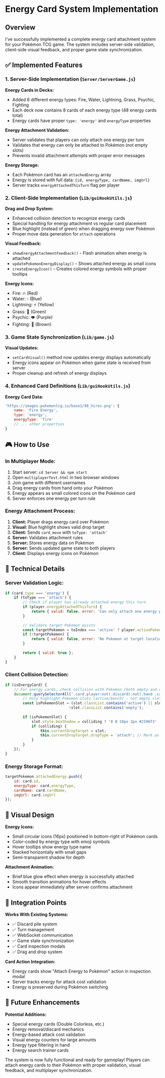 # Energy Card System Implementation

## Overview
I've successfully implemented a complete energy card attachment system for your Pokémon TCG game. The system includes server-side validation, client-side visual feedback, and proper game state synchronization.

## ✅ Implemented Features

### 1. Server-Side Implementation (`Server/ServerGame.js`)

**Energy Cards in Decks:**
- Added 6 different energy types: Fire, Water, Lightning, Grass, Psychic, Fighting
- Each deck now contains 8 cards of each energy type (48 energy cards total)
- Energy cards have proper `type: 'energy'` and `energyType` properties

**Energy Attachment Validation:**
- Server validates that players can only attach one energy per turn
- Validates that energy can only be attached to Pokémon (not empty slots)
- Prevents invalid attachment attempts with proper error messages

**Energy Storage:**
- Each Pokémon card has an `attachedEnergy` array
- Energy is stored with full data: `{id, energyType, cardName, imgUrl}`
- Server tracks `energyAttachedThisTurn` flag per player

### 2. Client-Side Implementation (`Lib/guiHookUtils.js`)

**Drag and Drop System:**
- Enhanced collision detection to recognize energy cards
- Special handling for energy attachment vs regular card placement
- Blue highlight (instead of green) when dragging energy over Pokémon
- Proper move data generation for `attach` operations

**Visual Feedback:**
- `showEnergyAttachmentFeedback()` - Flash animation when energy is attached
- `updatePokemonEnergyDisplay()` - Shows attached energy as small icons
- `createEnergyIcon()` - Creates colored energy symbols with proper tooltips

**Energy Icons:**
- Fire: 🔥 (Red)
- Water: 💧 (Blue) 
- Lightning: ⚡ (Yellow)
- Grass: 🌱 (Green)
- Psychic: 👁️ (Purple)
- Fighting: 👊 (Brown)

### 3. Game State Synchronization (`Lib/game.js`)

**Visual Updates:**
- `setCardVisual()` method now updates energy displays automatically
- Energy icons appear on Pokémon when game state is received from server
- Proper cleanup and refresh of energy displays

### 4. Enhanced Card Definitions (`Lib/guiHookUtils.js`)

**Energy Card Data:**
```javascript
'https://images.pokemontcg.io/base1/98_hires.png': {
    name: 'Fire Energy',
    type: 'energy',
    energyType: 'fire'
    // ... other properties
}
```

## 🎮 How to Use

### In Multiplayer Mode:
1. Start server: `cd Server && npm start`
2. Open `multiplayerTest.html` in two browser windows
3. Join game with different usernames
4. Drag energy cards from hand onto your Pokémon
5. Energy appears as small colored icons on the Pokémon card
6. Server enforces one energy per turn rule

### Energy Attachment Process:
1. **Client:** Player drags energy card over Pokémon
2. **Visual:** Blue highlight shows valid drop target
3. **Client:** Sends `card_move` with `toType: 'attach'`
4. **Server:** Validates attachment rules
5. **Server:** Stores energy data on Pokémon
6. **Server:** Sends updated game state to both players
7. **Client:** Displays energy icons on Pokémon

## 🔧 Technical Details

### Server Validation Logic:
```javascript
if (card.type === 'energy') {
    if (toType === 'attach') {
        // Check if player has already attached energy this turn
        if (player.energyAttachedThisTurn) {
            return { valid: false, error: 'Can only attach one energy per turn' };
        }
        
        // Validate target Pokemon exists
        const targetPokemon = toIndex === 'active' ? player.activePokemon : player.bench[parseInt(toIndex)];
        if (!targetPokemon) {
            return { valid: false, error: 'No Pokemon at target location' };
        }
        
        return { valid: true };
    }
}
```

### Client Collision Detection:
```javascript
if (isEnergyCard) {
    // For energy cards, check collision with Pokemon (both empty and occupied slots)
    document.querySelectorAll('.card.player:not(.discard):not(.hand .card)').forEach(slot => {
        // Only highlight Pokemon slots (active/bench) - not empty slots
        const isPokemonSlot = (slot.classList.contains('active') || slot.classList.contains('benched')) && 
                             !slot.classList.contains('empty');
        
        if (isPokemonSlot) {
            slot.style.boxShadow = colliding ? '0 0 10px 2px #2196f3' : ''; // Blue for energy attachment
            if (colliding) {
                this.currentDropTarget = slot;
                this.currentDropTarget.dropType = 'attach'; // Mark as energy attachment
            }
        }
    });
}
```

### Energy Storage Format:
```javascript
targetPokemon.attachedEnergy.push({
    id: card.id,
    energyType: card.energyType,
    cardName: card.cardName,
    imgUrl: card.imgUrl
});
```

## 🎨 Visual Design

**Energy Icons:**
- Small circular icons (16px) positioned in bottom-right of Pokémon cards
- Color-coded by energy type with emoji symbols
- Hover tooltips show energy type name
- Stacked horizontally with small gaps
- Semi-transparent shadow for depth

**Attachment Animation:**
- Brief blue glow effect when energy is successfully attached
- Smooth transition animations for hover effects
- Icons appear immediately after server confirms attachment

## 🔄 Integration Points

**Works With Existing Systems:**
- ✅ Discard pile system
- ✅ Turn management
- ✅ WebSocket communication
- ✅ Game state synchronization
- ✅ Card inspection modals
- ✅ Drag and drop system

**Card Action Integration:**
- Energy cards show "Attach Energy to Pokémon" action in inspection modal
- Server tracks energy for attack cost validation
- Energy is preserved during Pokémon switching

## 🚀 Future Enhancements

**Potential Additions:**
- Special energy cards (Double Colorless, etc.)
- Energy removal/discard mechanics
- Energy-based attack cost validation
- Visual energy counters for large amounts
- Energy type filtering in hand
- Energy search trainer cards

The system is now fully functional and ready for gameplay! Players can attach energy cards to their Pokémon with proper validation, visual feedback, and multiplayer synchronization.
